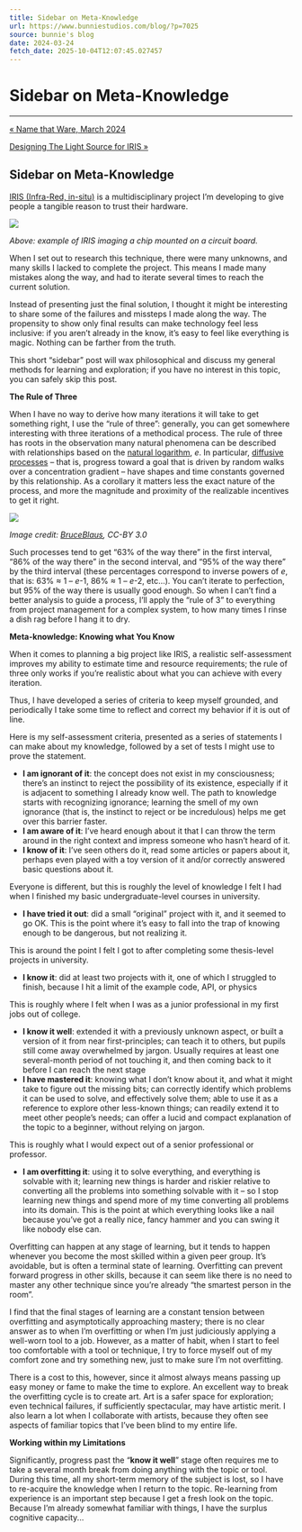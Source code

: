 ```yaml
---
title: Sidebar on Meta-Knowledge
url: https://www.bunniestudios.com/blog/?p=7025
source: bunnie's blog
date: 2024-03-24
fetch_date: 2025-10-04T12:07:45.027457
---
```


# Sidebar on Meta-Knowledge

---

[« Name that Ware, March 2024](https://www.bunniestudios.com/blog/2024/name-that-ware-march-2024/)

[Designing The Light Source for IRIS »](https://www.bunniestudios.com/blog/2024/designing-the-light-source-for-iris/)

## Sidebar on Meta-Knowledge

[IRIS (Infra-Red, in-situ)](https://www.bunniestudios.com/blog/?p=6937) is a multidisciplinary project I’m developing to give people a tangible reason to trust their hardware.

[![](https://bunniefoo.com/iris/ir_sample2_sm.jpg)](https://bunniefoo.com/iris/ir_sample2.jpg)

*Above: example of IRIS imaging a chip mounted on a circuit board.*

When I set out to research this technique, there were many unknowns, and many skills I lacked to complete the project. This means I made many mistakes along the way, and had to iterate several times to reach the current solution.

Instead of presenting just the final solution, I thought it might be interesting to share some of the failures and missteps I made along the way. The propensity to show only final results can make technology feel less inclusive: if you aren’t already in the know, it’s easy to feel like everything is magic. Nothing can be farther from the truth.

This short “sidebar” post will wax philosophical and discuss my general methods for learning and exploration; if you have no interest in this topic, you can safely skip this post.

**The Rule of Three**

When I have no way to derive how many iterations it will take to get something right, I use the “rule of three”: generally, you can get somewhere interesting with three iterations of a methodical process. The rule of three has roots in the observation many natural phenomena can be described with relationships based on the [natural logarithm](https://en.wikipedia.org/wiki/Natural_logarithm), *e*. In particular, [diffusive processes](https://en.wikipedia.org/wiki/Diffusion) – that is, progress toward a goal that is driven by random walks over a concentration gradient – have shapes and time constants governed by this relationship. As a corollary it matters less the exact nature of the process, and more the magnitude and proximity of the realizable incentives to get it right.

![](https://bunniefoo.com/iris/2024/diffusion_bruceblaus.jpg)

*Image credit: [BruceBlaus](https://en.wikipedia.org/wiki/Diffusion#/media/File:Blausen_0315_Diffusion.png), CC-BY 3.0*

Such processes tend to get “63% of the way there” in the first interval, “86% of the way there” in the second interval, and “95% of the way there” by the third interval (these percentages correspond to inverse powers of *e*, that is: 63% ≈ 1 – *e*-1, 86% ≈ 1 – *e*-2, etc…). You can’t iterate to perfection, but 95% of the way there is usually good enough. So when I can’t find a better analysis to guide a process, I’ll apply the “rule of 3” to everything from project management for a complex system, to how many times I rinse a dish rag before I hang it to dry.

**Meta-knowledge: Knowing what You Know**

When it comes to planning a big project like IRIS, a realistic self-assessment improves my ability to estimate time and resource requirements; the rule of three only works if you’re realistic about what you can achieve with every iteration.

Thus, I have developed a series of criteria to keep myself grounded, and periodically I take some time to reflect and correct my behavior if it is out of line.

Here is my self-assessment criteria, presented as a series of statements I can make about my knowledge, followed by a set of tests I might use to prove the statement.

* **I am ignorant of it**: the concept does not exist in my consciousness; there’s an instinct to reject the possibility of its existence, especially if it is adjacent to something I already know well. The path to knowledge starts with recognizing ignorance; learning the smell of my own ignorance (that is, the instinct to reject or be incredulous) helps me get over this barrier faster.
* **I am aware of it**: I’ve heard enough about it that I can throw the term around in the right context and impress someone who hasn’t heard of it.
* **I know of it**: I’ve seen others do it, read some articles or papers about it, perhaps even played with a toy version of it and/or correctly answered basic questions about it.

Everyone is different, but this is roughly the level of knowledge I felt I had when I finished my basic undergraduate-level courses in university.

* **I have tried it out**: did a small “original” project with it, and it seemed to go OK. This is the point where it’s easy to fall into the trap of knowing enough to be dangerous, but not realizing it.

This is around the point I felt I got to after completing some thesis-level projects in university.

* **I know it**: did at least two projects with it, one of which I struggled to finish, because I hit a limit of the example code, API, or physics

This is roughly where I felt when I was as a junior professional in my first jobs out of college.

* **I know it well**: extended it with a previously unknown aspect, or built a version of it from near first-principles; can teach it to others, but pupils still come away overwhelmed by jargon. Usually requires at least one several-month period of not touching it, and then coming back to it before I can reach the next stage
* **I have mastered it**: knowing what I don’t know about it, and what it might take to figure out the missing bits; can correctly identify which problems it can be used to solve, and effectively solve them; able to use it as a reference to explore other less-known things; can readily extend it to meet other people’s needs; can offer a lucid and compact explanation of the topic to a beginner, without relying on jargon.

This is roughly what I would expect out of a senior professional or professor.

* **I am overfitting it**: using it to solve everything, and everything is solvable with it; learning new things is harder and riskier relative to converting all the problems into something solvable with it – so I stop learning new things and spend more of my time converting all problems into its domain. This is the point at which everything looks like a nail because you’ve got a really nice, fancy hammer and you can swing it like nobody else can.

Overfitting can happen at any stage of learning, but it tends to happen whenever you become the most skilled within a given peer group. It’s avoidable, but is often a terminal state of learning. Overfitting can prevent forward progress in other skills, because it can seem like there is no need to master any other technique since you’re already “the smartest person in the room”.

I find that the final stages of learning are a constant tension between overfitting and asymptotically approaching mastery; there is no clear answer as to when I’m overfitting or when I’m just judiciously applying a well-worn tool to a job. However, as a matter of habit, when I start to feel too comfortable with a tool or technique, I try to force myself out of my comfort zone and try something new, just to make sure I’m not overfitting.

There is a cost to this, however, since it almost always means passing up easy money or fame to make the time to explore. An excellent way to break the overfitting cycle is to create art. Art is a safer space for exploration; even technical failures, if sufficiently spectacular, may have artistic merit. I also learn a lot when I collaborate with artists, because they often see aspects of familiar topics that I’ve been blind to my entire life.

**Working within my Limitations**

Significantly, progress past the “**know it well**” stage often requires me to take a several month break from doing anything with the topic or tool. During this time, all my short-term memory of the subject is lost, so I have to re-acquire the knowledge when I return to the topic. Re-learning from experience is an important step because I get a fresh look on the topic. Because I’m already somewhat familiar with things, I have the surplus cognitive capacity...